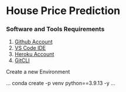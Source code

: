 # House Price Prediction


### Software and Tools Requirements
1. [Github Account](https://github.com)
2. [VS Code IDE](https://code.visualstudio.com/)
3. [Heroku Account](https://heroku.com)
4. [GitCLI](https://git-scm.com/book/en/v2/Getting-Started-The-Command-line)


Create a new Environment

...
conda create -p venv python==3.9.13 -y
...